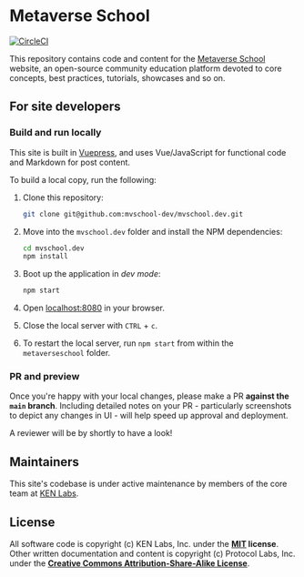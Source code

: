 # Metaverse School

[![CircleCI](https://circleci.com/gh/kenlabs/mvschool.dev/tree/main.svg?style=svg)](https://circleci.com/gh/kenlabs/metaverse-school/tree/main)

This repository contains code and content for the [Metaverse School](https://mvschool.dev) website, an open-source community education platform devoted to core concepts, best practices, tutorials, showcases and so on.

## For site developers

### Build and run locally

This site is built in [Vuepress](https://vuepress.vuejs.org/guide/), and uses Vue/JavaScript for functional code and Markdown for post content.

To build a local copy, run the following:

1. Clone this repository:

   ```bash
   git clone git@github.com:mvschool-dev/mvschool.dev.git
   ```

1. Move into the `mvschool.dev` folder and install the NPM dependencies:

   ```bash
   cd mvschool.dev
   npm install
   ```

1. Boot up the application in _dev mode_:

   ```bash
   npm start
   ```

1. Open [localhost:8080](http://localhost:8080) in your browser.
1. Close the local server with `CTRL` + `c`.
1. To restart the local server, run `npm start` from within the `metaverseschool` folder.

### PR and preview

Once you're happy with your local changes, please make a PR **against the `main` branch**. Including detailed notes on your PR - particularly screenshots to depict any changes in UI - will help speed up approval and deployment.

A reviewer will be by shortly to have a look!

## Maintainers

This site's codebase is under active maintenance by members of the core team at [KEN Labs](https://kenlabs.io/).

## License

All software code is copyright (c) KEN Labs, Inc. under the **[MIT](LICENSE) license**. Other written documentation and content is copyright (c) Protocol Labs, Inc. under the [**Creative Commons Attribution-Share-Alike License**](https://creativecommons.org/licenses/by/4.0/).
